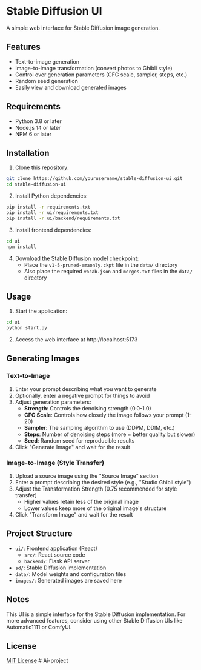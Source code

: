 # Stable Diffusion UI

A simple web interface for Stable Diffusion image generation.

## Features

- Text-to-image generation
- Image-to-image transformation (convert photos to Ghibli style)
- Control over generation parameters (CFG scale, sampler, steps, etc.)
- Random seed generation
- Easily view and download generated images

## Requirements

- Python 3.8 or later
- Node.js 14 or later
- NPM 6 or later

## Installation

1. Clone this repository:
```bash
git clone https://github.com/yourusername/stable-diffusion-ui.git
cd stable-diffusion-ui
```

2. Install Python dependencies:
```bash
pip install -r requirements.txt
pip install -r ui/requirements.txt
pip install -r ui/backend/requirements.txt
```

3. Install frontend dependencies:
```bash
cd ui
npm install
```

4. Download the Stable Diffusion model checkpoint:
   - Place the `v1-5-pruned-emaonly.ckpt` file in the `data/` directory
   - Also place the required `vocab.json` and `merges.txt` files in the `data/` directory

## Usage

1. Start the application:
```bash
cd ui
python start.py
```

2. Access the web interface at http://localhost:5173

## Generating Images

### Text-to-Image
1. Enter your prompt describing what you want to generate
2. Optionally, enter a negative prompt for things to avoid
3. Adjust generation parameters:
   - **Strength**: Controls the denoising strength (0.0-1.0)
   - **CFG Scale**: Controls how closely the image follows your prompt (1-20)
   - **Sampler**: The sampling algorithm to use (DDPM, DDIM, etc.)
   - **Steps**: Number of denoising steps (more = better quality but slower)
   - **Seed**: Random seed for reproducible results
4. Click "Generate Image" and wait for the result

### Image-to-Image (Style Transfer)
1. Upload a source image using the "Source Image" section
2. Enter a prompt describing the desired style (e.g., "Studio Ghibli style")
3. Adjust the Transformation Strength (0.75 recommended for style transfer)
   - Higher values retain less of the original image
   - Lower values keep more of the original image's structure
4. Click "Transform Image" and wait for the result

## Project Structure

- `ui/`: Frontend application (React)
  - `src/`: React source code
  - `backend/`: Flask API server
- `sd/`: Stable Diffusion implementation
- `data/`: Model weights and configuration files
- `images/`: Generated images are saved here

## Notes

This UI is a simple interface for the Stable Diffusion implementation. For more advanced features, consider using other Stable Diffusion UIs like Automatic1111 or ComfyUI.

## License

[MIT License](LICENSE) # Ai-project
